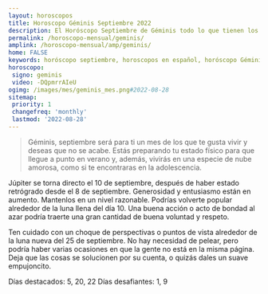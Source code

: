 ```yaml
---
layout: horoscopos
title: Horoscopo Géminis Septiembre 2022
description: El Horóscopo Septiembre de Géminis todo lo que tienen los astros preparados para este mes, amor, trabajo, familia. Todo sobre astrologia, tarot, predicciones. Horoscopo gratis en español, predicciones y astrología.
permalink: /horoscopo-mensual/geminis/
amplink: /horoscopo-mensual/amp/geminis/
home: FALSE
keywords: horóscopo septiembre, horoscopos en español, horóscopo Géminis septiembre , horóscopo esperanza gracia, horoscop, horóscopos gratis, horoscopo Géminis, Tarot, Astrologia, Zodíaco, Géminis, horoscopo gratis, horoscopo del mes 
horoscopo:
 signo: geminis
 video: -DQpmrrAIeU
ogimg: /images/mes/geminis_mes.png#2022-08-28
sitemap:
 priority: 1
 changefreq: 'monthly'
 lastmod: '2022-08-28'
---
```



 > Géminis, septiembre será para ti un mes de los que te gusta vivir y deseas que no se acabe. Estás preparando tu estado físico para que llegue a punto en verano y, además, vivirás en una especie de nube amorosa, como si te encontraras en la adolescencia.



Júpiter se torna directo el 10 de septiembre, después de haber estado retrógrado desde el 8 de septiembre. Generosidad y entusiasmo están en aumento. Mantenlos en un nivel razonable. Podrías volverte popular alrededor de la luna llena del día 10. Una buena acción o acto de bondad al azar podría traerte una gran cantidad de buena voluntad y respeto. 

Ten cuidado con un choque de perspectivas o puntos de vista alrededor de la luna nueva del 25 de septiembre. No hay necesidad de pelear, pero podría haber varias ocasiones en que la gente no está en la misma página. Deja que las cosas se solucionen por su cuenta, o quizás dales un suave empujoncito. 

Días destacados: 5, 20, 22
Días desafiantes: 1, 9